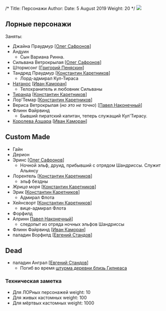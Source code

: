 /*
Title: Персонажи
Author:
Date: 5 August 2019
Weight: 20
*/
![](https://i.postimg.cc/CKmZXtc5/image.png)

## Лорные персонажи
Заняты:
- Джайна Праудмур [[Олег Сафронов](https://vk.com/dragoleg)]
- Андуин
    - Сын Вариана Ринна.
- Сильвана Ветрокрылая [[Олег Сафронов](https://vk.com/dragoleg)]
- Штормсонг [[Григорий Пеняскин](https://vk.com/iconnep)]
- Тандред Праудмур [[Константин Каретников](https://vk.com/loromanchick)]
    - Лорд-адмирал Кул-Тираса
- [Натанос](/characters/Nathanos-Brightcaller) [[Иван Каморан](https://vk.com/camoran)]
    - Телохранитель и любовник Сильваны
- [Тиранда](/characters/tyrande) [[Константин Каретников](https://vk.com/loromanchick)]
- Лор'Темар [[Константин Каретников](https://vk.com/loromanchick)]
- Вериса Ветрокрылая (*но это не точно*) [[Павел Наконечный](https://vk.com/sneakbug8)]
- Флинн Файрвинд
    - Бывший пиратский капитан, теперь служащий Кул'Тирасу.
- [Королева Азшара](/characters/azshara) [[Иван Каморан](https://vk.com/camoran)]

## Custom Made
- Гайн
- Дерион
- Эринс [[Олег Сафронов](https://vk.com/dragoleg)]
    - Ночной эльф, друид, прибывший с отрядом Шандриссы. Служит Альянсу
- Лорентель [[Константин Каретников](https://vk.com/loromanchick)]
    - эльф бездны
- *Жрица моря* [[Константин Каретников](https://vk.com/loromanchick)]
- Эрик [[Константин Каретников](https://vk.com/loromanchick)]
    - Адмирал Флота
- Хейнсворт [[Константин Каретников](https://vk.com/loromanchick)]
    - вице-адмирал Флота
- Форфилд
- Алринн [Павел Наконечный](https://vk.com/sneakbug8)]
    - следопыт из отряда ночных эльфов Шандриссы
- Флинн Файрвинд [[Иван Каморан](https://vk.com/camoran)]
- паладин Ворфилд [[Евгений Стандов](https://vk.com/jelesniy)]

## Dead
- паладин Анграл [[Евгений Стандов](https://vk.com/jelesniy)]
    - Погиб во время [штурма деревни близь Гилнеаса](/events/gilneas-assault)


### Техническая заметка
- Для ЛОРных персонажей weight: 10
- Для живых кастомных weight: 100
- Для мёртвых кастомных weight: 1000